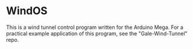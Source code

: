 # WindOS
This is a wind tunnel control program written for the Arduino Mega. For a practical example application of this program, see the "Gale-Wind-Tunnel" repo.
